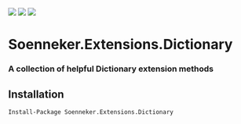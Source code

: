 [![](https://img.shields.io/nuget/v/Soenneker.Extensions.Dictionary.svg?style=for-the-badge)](https://www.nuget.org/packages/Soenneker.Extensions.Dictionary/)
[![](https://img.shields.io/github/actions/workflow/status/soenneker/soenneker.extensions.dictionary/main.yml?style=for-the-badge)](https://github.com/soenneker/soenneker.extensions.dictionary/actions/workflows/main.yml)
[![](https://img.shields.io/nuget/dt/Soenneker.Extensions.Dictionary.svg?style=for-the-badge)](https://www.nuget.org/packages/Soenneker.Extensions.Dictionary/)

# Soenneker.Extensions.Dictionary
### A collection of helpful Dictionary extension methods

## Installation

```
Install-Package Soenneker.Extensions.Dictionary
```